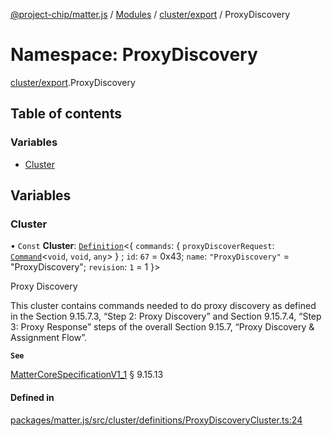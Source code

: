 [@project-chip/matter.js](../README.md) / [Modules](../modules.md) / [cluster/export](cluster_export.md) / ProxyDiscovery

# Namespace: ProxyDiscovery

[cluster/export](cluster_export.md).ProxyDiscovery

## Table of contents

### Variables

- [Cluster](cluster_export.ProxyDiscovery.md#cluster)

## Variables

### Cluster

• `Const` **Cluster**: [`Definition`](cluster_export.ClusterFactory.md#definition)\<\{ `commands`: \{ `proxyDiscoverRequest`: [`Command`](../interfaces/cluster_export.Command.md)\<`void`, `void`, `any`\>  } ; `id`: ``67`` = 0x43; `name`: ``"ProxyDiscovery"`` = "ProxyDiscovery"; `revision`: ``1`` = 1 }\>

Proxy Discovery

This cluster contains commands needed to do proxy discovery as defined in the Section 9.15.7.3, “Step 2: Proxy
Discovery” and Section 9.15.7.4, “Step 3: Proxy Response” steps of the overall Section 9.15.7, “Proxy Discovery
& Assignment Flow”.

**`See`**

[MatterCoreSpecificationV1_1](../interfaces/spec_export.MatterCoreSpecificationV1_1.md) § 9.15.13

#### Defined in

[packages/matter.js/src/cluster/definitions/ProxyDiscoveryCluster.ts:24](https://github.com/project-chip/matter.js/blob/c15b1068/packages/matter.js/src/cluster/definitions/ProxyDiscoveryCluster.ts#L24)
